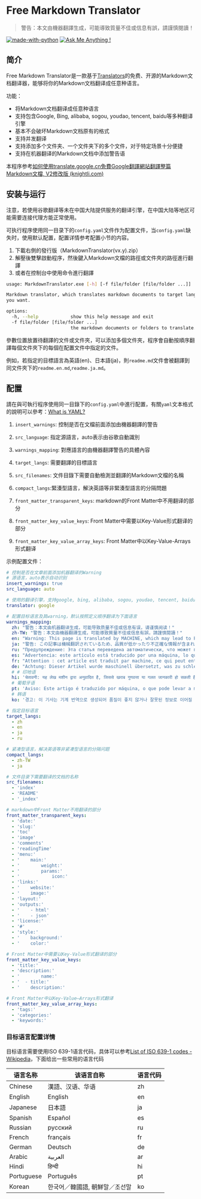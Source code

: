 # Free Markdown Translator

> 警告：本文由機器翻譯生成，可能導致質量不佳或信息有誤，請謹慎閱讀！


[![made-with-python](https://img.shields.io/badge/Made%20with-Python-1f425f.svg)](https://www.python.org/)
[![Ask Me Anything !](https://img.shields.io/badge/Ask%20me-anything-1abc9c.svg)](https://GitHub.com/Naereen/ama)

## 简介

Free Markdown Translator是一款基于[Translators](https://github.com/UlionTse/translators)的免费、开源的Markdown文档翻译器，能够将你的Markdown文档翻译成任意种语言。

功能：

- 将Markdown文档翻译成任意种语言
- 支持包含Google, Bing, alibaba, sogou, youdao, tencent, baidu等多种翻译引擎
- 基本不会破坏Markdown文档原有的格式
- 支持并发翻译
- 支持添加多个文件夹、一个文件夹下的多个文件，对于特定场景十分便捷
- 支持在机器翻译的Markdown文档中添加警告语

本程序参考[如何使用translate.google.cn免費Google翻譯網站翻譯整篇Markdown文檔, V2修改版 (knightli.com)](https://www.knightli.com/zh-tw/2022/04/24/免費-google-翻譯-整篇-markdown-文檔-修改版/)

## 安装与运行

注意，若使用谷歌翻译等未在中国大陆提供服务的翻译引擎，在中国大陆等地区可能需要连接代理方能正常使用。

可执行程序使用同一目录下的`config.yaml`文件作为配置文件，当`config.yaml`缺失时，使用默认配置，配置详情参考配置小节的内容。

1. 下載右側的發行版（MarkdownTranslator(vx.y).zip）
2. 解壓後雙擊啟動程序，然後鍵入Markdown文檔的路徑或文件夾的路徑進行翻譯
3. 或者在控制台中使用命令進行翻譯

```bash
usage: MarkdownTranslator.exe [-h] [-f file/folder [file/folder ...]]

Markdown translator, which translates markdown documents to target languages
you want.

options:
  -h, --help            show this help message and exit
  -f file/folder [file/folder ...]
                        the markdown documents or folders to translate.
```

參數位置放置待翻譯的文件或文件夾，可以添加多個文件夾，程序會自動按順序翻譯每個文件夾下的每個在配置文件中指定的文件。

例如，若指定的目標語言為英語(en)、日本語(ja)，則`readme.md`文件會被翻譯到同文件夾下的`readme.en.md`,`readme.ja.md`。

## 配置

請在與可執行程序使用同一目錄下的`config.yaml`中進行配置，有關`yaml`文本格式的說明可以參考：[What is YAML?](https://www.redhat.com/en/topics/automation/what-is-yaml)

1. `insert_warnings`: 控制是否在文檔前面添加由機器翻譯的警告

2. `src_language`: 指定源語言，auto表示由谷歌自動識別

3. `warnings_mapping`: 對應語言的由機器翻譯警告的具體內容

4. `target_langs`: 需要翻譯的目標語言

5. `src_filenames`: 文件目錄下需要自動檢測並翻譯的Markdown文檔的名稱

6. `compact_langs`:緊湊型語言，解決英語等非緊湊型語言的分隔問題

7. `front_matter_transparent_keys`: markdown的Front Matter中不用翻译的部分

8. `front_matter_key_value_keys`: Front Matter中需要以Key-Value形式翻译的部分

9. `front_matter_key_value_array_keys`: Front Matter中以Key-Value-Arrays形式翻译

示例配置文件：

```yaml
# 控制是否在文章前面添加机器翻译的Warning
# 源语言，auto表示自动识别
insert_warnings: true
src_language: auto

# 使用的翻译引擎，支持google, bing, alibaba, sogou, youdao, tencent, baidu等翻译引擎
translator: google

# 配置目标语言及其warning，默认按照定义顺序翻译为下面语言
warnings_mapping:
  zh: "警告：本文由机器翻译生成，可能导致质量不佳或信息有误，请谨慎阅读！"
  zh-TW: "警告：本文由機器翻譯生成，可能導致質量不佳或信息有誤，請謹慎閱讀！"
  en: "Warning: This page is translated by MACHINE, which may lead to POOR QUALITY or INCORRECT INFORMATION, please read with CAUTION!"
  ja: "警告: この記事は機械翻訳されているため、品質が低かったり不正確な情報が含まれる可能性があります。よくお読みください。"
  ru: "Предупреждение: Эта статья переведена автоматически, что может привести к некачественной или неверной информации, пожалуйста, внимательно прочитайте!"
  es: "Advertencia: este artículo está traducido por una máquina, lo que puede dar lugar a una mala calidad o información incorrecta. ¡Lea atentamente!"
  fr: "Attention : cet article est traduit par machine, ce qui peut entraîner une mauvaise qualité ou des informations incorrectes, veuillez lire attentivement !"
  de: "Achtung: Dieser Artikel wurde maschinell übersetzt, was zu schlechter Qualität oder falschen Informationen führen kann, bitte sorgfältig lesen!"
  # # 印地语
  hi: 'चेतावनी: यह लेख मशीन द्वारा अनुवादित है, जिससे खराब गुणवत्ता या गलत जानकारी हो सकती है, कृपया ध्यान से पढ़ें!'
  # 葡萄牙语
  pt: 'Aviso: Este artigo é traduzido por máquina, o que pode levar a má qualidade ou informações incorretas, leia com atenção!'
  # 韩语
  ko: '경고: 이 기사는 기계 번역으로 생성되어 품질이 좋지 않거나 잘못된 정보로 이어질 수 있으므로 주의 깊게 읽으십시오!'

# 指定目标语言
target_langs:
  - zh
  - en
  - ja
  - ru

# 紧凑型语言，解决英语等非紧凑型语言的分隔问题
compact_langs:
  - zh-TW
  - ja

# 文件目录下需要翻译的文档的名称
src_filenames:
  - 'index'
  - 'README'
  - '_index'

# markdown中Front Matter不用翻译的部分
front_matter_transparent_keys:
  - 'date:'
  - 'slug:'
  - 'toc'
  - 'image'
  - 'comments'
  - 'readingTime'
  - 'menu:'
  - '    main:'
  - '        weight:'
  - '        params:'
  - '            icon:'
  - 'links:'
  - '    website:'
  - '    image:'
  - 'layout:'
  - 'outputs:'
  - '    - html'
  - '    - json'
  - 'license:'
  - '#'
  - 'style:'
  - '    background:'
  - '    color:'

# Front Matter中需要以Key-Value形式翻译的部分
front_matter_key_value_keys:
  - 'title:'
  - 'description:'
  - '        name:'
  - '  - title:'
  - '    description:'

# Front Matter中以Key-Value—Arrays形式翻译
front_matter_key_value_array_keys:
  - 'tags:'
  - 'categories:'
  - 'keywords:'
```

### 目标语言配置详情

目标语言需要使用ISO 639-1语言代码，具体可以参考[List of ISO 639-1 codes - Wikipedia](https://en.wikipedia.org/wiki/List_of_ISO_639-1_codes)，下面给出一些常用的语言代码

|语言名称|该语言自称|语言代码|
| ---------- | ------------------------------ | -------- |
|Chinese|漢語、汉语、华语|zh|
|English|English|en|
|Japanese|日本語|ja|
|Spanish|Español|es|
|Russian|русский|ru|
|French|français|fr|
|German|Deutsch|de|
|Arabic|العربية|ar|
|Hindi|हिन्दी|hi|
|Portuguese|Português|pt|
|Korean|한국어／韓國語, 朝鮮말／조선말|ko|